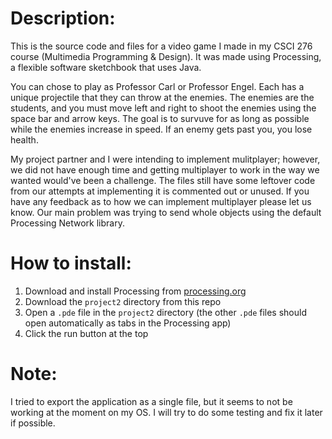 # Description:
This is the source code and files for a video game I made in my CSCI 276 course (Multimedia Programming &amp; Design). It was made using Processing, a flexible software sketchbook that uses Java.

You can chose to play as Professor Carl or Professor Engel. Each has a unique projectile that they can throw at the enemies. The enemies are the students, and you must move left and right to shoot the enemies using the space bar and arrow keys. The goal is to survuve for as long as possible while the enemies increase in speed. If an enemy gets past you, you lose health.

My project partner and I were intending to implement mulitplayer; however, we did not have enough time and getting multiplayer to work in the way we wanted would've been a challenge. The files still have some leftover code from our attempts at implementing it is commented out or unused. If you have any feedback as to how we can implement multiplayer please let us know. Our main problem was trying to send whole objects using the default Processing Network library.

# How to install:

1. Download and install Processing from [processing.org](https://processing.org/)
2. Download the ```project2``` directory from this repo
3. Open a ```.pde``` file in the ```project2``` directory (the other ```.pde``` files should open automatically as tabs in the Processing app)
4. Click the run button at the top

# Note:

I tried to export the application as a single file, but it seems to not be working at the moment on my OS. I will try to do some testing and fix it later if possible.
